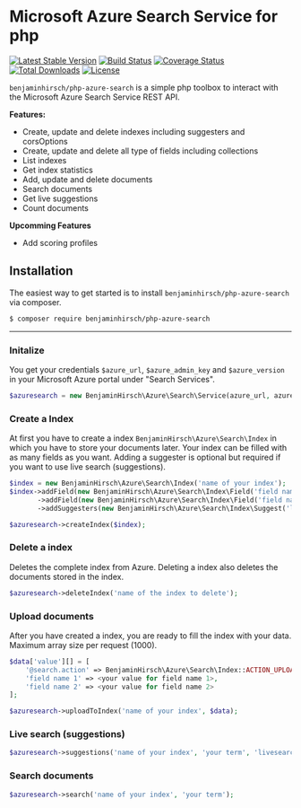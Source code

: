 # Microsoft Azure Search Service for php
[![Latest Stable Version](https://poser.pugx.org/benjaminhirsch/php-azure-search/v/stable)](https://packagist.org/packages/benjaminhirsch/php-azure-search)
[![Build Status](https://travis-ci.com/benjaminhirsch/azure-search-php.svg?branch=master)](https://travis-ci.org/benjaminhirsch/azure-search-php)
[![Coverage Status](https://coveralls.io/repos/github/benjaminhirsch/azure-search-php/badge.svg?branch=master)](https://coveralls.io/github/benjaminhirsch/azure-search-php?branch=master)
[![Total Downloads](https://poser.pugx.org/benjaminhirsch/php-azure-search/downloads)](https://packagist.org/packages/benjaminhirsch/php-azure-search)
[![License](https://poser.pugx.org/benjaminhirsch/php-azure-search/license)](https://packagist.org/packages/benjaminhirsch/php-azure-search)

`benjaminhirsch/php-azure-search` is a simple php toolbox to interact with the Microsoft Azure Search Service REST API.

**Features:**
- Create, update and delete indexes including suggesters and corsOptions
- Create, update and delete all type of fields including collections
- List indexes
- Get index statistics
- Add, update and delete documents
- Search documents
- Get live suggestions
- Count documents

 **Upcomming Features**
 * Add scoring profiles

## Installation
The easiest way to get started is to install `benjaminhirsch/php-azure-search` via composer.
```bash
$ composer require benjaminhirsch/php-azure-search
```
---

### Initalize
You get your credentials `$azure_url`, `$azure_admin_key` and `$azure_version` in your Microsoft Azure portal under "Search Services".
```php
$azuresearch = new BenjaminHirsch\Azure\Search\Service(azure_url, azure_admin_key, azure_version);
```

### Create a Index
At first you have to create a index `BenjaminHirsch\Azure\Search\Index` in which you have to store your documents later. Your index can be filled with as many fields as you want. Adding a suggester is optional but required if you want to use live search (suggestions).

```php
$index = new BenjaminHirsch\Azure\Search\Index('name of your index');
$index->addField(new BenjaminHirsch\Azure\Search\Index\Field('field name 1', BenjaminHirsch\Azure\Search\Index\Field::TYPE_STRING, true))
       ->addField(new BenjaminHirsch\Azure\Search\Index\Field('field name 2', BenjaminHirsch\Azure\Search\Index\Field::TYPE_STRING))
       ->addSuggesters(new BenjaminHirsch\Azure\Search\Index\Suggest('livesearch', ['field name(s)']));

$azuresearch->createIndex($index);
```

### Delete a index
Deletes the complete index from Azure. Deleting a index also deletes the documents stored in the index.
```php
$azuresearch->deleteIndex('name of the index to delete');
```

### Upload documents
After you have created a index, you are ready to fill the index with your data. Maximum array size per request (1000).
```php
$data['value'][] = [
    '@search.action' => BenjaminHirsch\Azure\Search\Index::ACTION_UPLOAD,
    'field name 1' => <your value for field name 1>,
    'field name 2' => <your value for field name 2>
];

$azuresearch->uploadToIndex('name of your index', $data);
```

### Live search (suggestions)
```php
$azuresearch->suggestions('name of your index', 'your term', 'livesearch')
```

### Search documents
```php
$azuresearch->search('name of your index', 'your term');
```